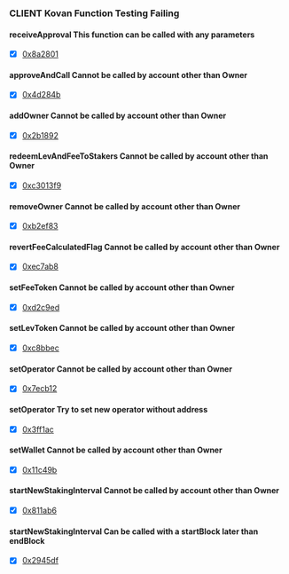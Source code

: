 ### CLIENT Kovan Function Testing Failing


#### receiveApproval This function can be called with any parameters
 - [x] [0x8a2801](https://kovan.etherscan.io/tx/0x8a280157f45614e7a2e3fa2daae1ed7c2932a69bb20d49acf27b066547a69e75)

#### approveAndCall Cannot be called by account other than Owner
 - [x] [0x4d284b](https://kovan.etherscan.io/tx/0x4d284bf9fc6c543f3c9f249b5298e63dcc040f9de845b4a57bde23e38ca8d58d)

#### addOwner Cannot be called by account other than Owner
 - [x] [0x2b1892](https://kovan.etherscan.io/tx/0x2b1892c0748bf4c24b84e08d6da926565697d2a865456743e43511038926d53b)

#### redeemLevAndFeeToStakers Cannot be called by account other than Owner
 - [x] [0xc3013f9](https://kovan.etherscan.io/tx/0xc3013f9d0c55dbb0a64e9068c87b9e2ce6f8c9b1c25f04463fb3e6d55ddcebb8 )

#### removeOwner Cannot be called by account other than Owner
 - [x] [0xb2ef83](https://kovan.etherscan.io/tx/0xb2ef83a6441d813ebb9f172aff9be892c7ec3e2860a3575843e5f21dd2c10a8c )

#### revertFeeCalculatedFlag Cannot be called by account other than Owner
 - [x] [0xec7ab8](https://kovan.etherscan.io/tx/0xec7ab881198d35a03b083d4da71eaecae275e51aa62541de53be04e47caa02f6 )

#### setFeeToken Cannot be called by account other than Owner
 - [x] [0xd2c9ed](https://kovan.etherscan.io/tx/0xd2c9ed80117a34bc417895db8e724e015f900be171400c7efeaa3c0f4e7929ba )

#### setLevToken Cannot be called by account other than Owner
 - [x] [0xc8bbec](https://kovan.etherscan.io/tx/0xc8bbec4c6971e2a32581065b354fbec5d1dc7deeb6c69049e290b80802b2fbb7)

#### setOperator Cannot be called by account other than Owner
 - [x] [0x7ecb12](https://kovan.etherscan.io/tx/0x7ecb12f81c48e12be3e2bd2fc7c7dd18d55a0d61c41363936c7059daa66bec1e )

#### setOperator Try to set new operator without address
 - [x] [0x3ff1ac](https://kovan.etherscan.io/tx/0x3ff1ac0092443dd33fe046d465eb05ed80e5174c6a82e2b164c6fce3d04ee2df )

#### setWallet Cannot be called by account other than Owner
 - [x] [0x11c49b](https://kovan.etherscan.io/tx/0x11c49bb91dc7482ce34c6d0a374e251190e72e31e7bc47cfb790c5fab1a24866)

#### startNewStakingInterval Cannot be called by account other than Owner
  - [x] [0x811ab6](https://kovan.etherscan.io/tx0x811ab6b0ebca84e1e51246e302bdffd0be308e439f8b372ee9516b9017496339)

#### startNewStakingInterval Can be called with a startBlock later than endBlock
  - [x] [0x2945df](https://kovan.etherscan.io/tx0x2945dfcd664b7cc6ee64c8baaf72ea9b2956eec5fb078f72d5c268d6071da154 )
